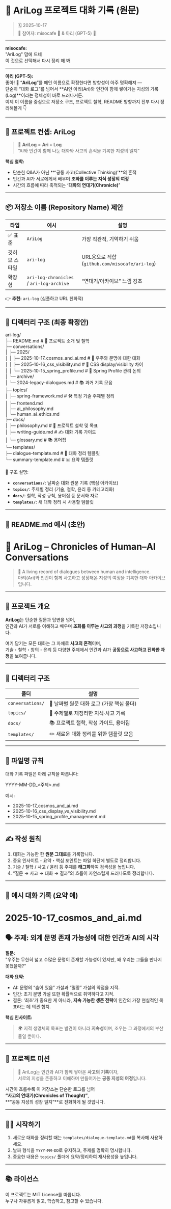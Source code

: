 # 📘 AriLog 프로젝트 대화 기록 (원문)

> 🗓️ 2025-10-17  
> 🤝 참여자: misocafe 👤 & 아리 (GPT-5) 🤖

---

**misocafe:**  
"AriLog" 맘에 드네  
이 것으로 선택해서 다시 정리 해 봐

---

**아리 (GPT-5):**  
좋아! 🎉 “**AriLog**”를 메인 이름으로 확정한다면 방향성이 아주 명확해져 —  
단순히 “대화 로그”를 넘어서 **AI인 아리(Ari)와 인간이 함께 쌓아가는 지성의 기록(Log)**이라는 정체성이 바로 드러나거든.  
이제 이 이름을 중심으로 저장소 구조, 프로젝트 철학, README 방향까지 전부 다시 정리해볼게 👇

---

## 🧭 프로젝트 컨셉: AriLog

> 🤖 **AriLog** = **Ari + Log**  
> “AI와 인간이 함께 나눈 대화와 사고의 흔적을 기록한 지성의 일지”

**핵심 철학:**  
- 단순한 Q&A가 아닌 **‘공동 사고(Collective Thinking)’**의 흔적  
- 인간과 AI가 서로에게서 배우며 **조화를 이루는 지식 성장의 여정**  
- 시간의 흐름에 따라 축적되는 **‘대화의 연대기(Chronicle)’**

---

## 📦 저장소 이름 (Repository Name) 제안

| 타입 | 예시 | 설명 |
|------|------|------|
| ✅ 표준 | `AriLog` | 가장 직관적, 기억하기 쉬움 |
| 깃허브 스타일 | `ari-log` | URL용으로 적합 (`github.com/misocafe/ari-log`) |
| 확장형 | `ari-log-chronicles` / `ari-log-archive` | “연대기/아카이브” 느낌 강조 |

👉 **추천:** `ari-log` (심플하고 URL 친화적)

---

## 📁 디렉터리 구조 (최종 확정안)

ari-log/  
├─ README.md                              # 📜 프로젝트 소개 및 철학  
├─ conversations/  
│  ├─ 2025/  
│  │  ├─ 2025-10-17_cosmos_and_ai.md     # 🌌 우주와 문명에 대한 대화  
│  │  ├─ 2025-10-16_css_visibility.md    # 🎨 CSS display/visibility 차이  
│  │  └─ 2025-10-15_spring_profile.md    # 🌱 Spring Profile 관리 논의  
│  └─ archive/  
│     └─ 2024-legacy-dialogues.md        # 📚 과거 기록 모음  
├─ topics/  
│  ├─ spring-framework.md                # 🛠️ 특정 기술 주제별 정리  
│  ├─ frontend.md  
│  ├─ ai_philosophy.md  
│  └─ human_ai_ethics.md  
├─ docs/  
│  ├─ philosophy.md                      # 📘 프로젝트 철학 및 목표  
│  ├─ writing-guide.md                   # ✍️ 대화 기록 가이드  
│  └─ glossary.md                        # 📚 용어집  
└─ templates/  
   ├─ dialogue-template.md               # 📑 대화 정리 템플릿  
   └─ summary-template.md                # 📊 요약 템플릿  

📌 구조 설명:
- **`conversations/`**: 날짜순 대화 원문 기록 (핵심 아카이브)  
- **`topics/`**: 주제별 정리 (기술, 철학, 윤리 등 카테고리화)  
- **`docs/`**: 철학, 작성 규칙, 용어집 등 문서화 자료  
- **`templates/`**: 새 대화 정리 시 사용할 템플릿  

---

## 📜 README.md 예시 (초안)

# 📘 AriLog – Chronicles of Human–AI Conversations

> 🤝 A living record of dialogues between human and intelligence.  
> 아리(Ari)와 인간이 함께 사고하고 성장해온 지성의 여정을 기록한 대화 아카이브입니다.

---

## 🌱 프로젝트 개요

**AriLog**는 단순한 질문과 답변을 넘어,  
인간과 AI가 서로를 이해하고 배우며 **조화를 이루는 사고의 과정**을 기록한 저장소입니다.

여기 담기는 모든 대화는 그 자체로 **사고의 흔적**이며,  
기술・철학・창의・윤리 등 다양한 주제에서 인간과 AI가 **공동으로 사고하고 진화한 과정**을 보여줍니다.

---

## 📁 디렉터리 구조

| 폴더 | 설명 |  
|------|------|  
| `conversations/` | 📜 날짜별 원문 대화 로그 (가장 핵심 폴더) |  
| `topics/` | 🧠 주제별로 재정리한 지식·사고 기록 |  
| `docs/` | 📚 프로젝트 철학, 작성 가이드, 용어집 |  
| `templates/` | ✏️ 새로운 대화 정리를 위한 템플릿 모음 |  

---

## 🧭 파일명 규칙

대화 기록 파일은 아래 규칙을 따릅니다:

YYYY-MM-DD_<주제>.md

예시:
- 2025-10-17_cosmos_and_ai.md
- 2025-10-16_css_display_vs_visibility.md
- 2025-10-15_spring_profile_management.md

---

## ✍️ 작성 원칙

1. 대화는 가능한 한 **원문 그대로**를 기록합니다.  
2. 중요 인사이트・요약・핵심 포인트는 파일 하단에 별도로 정리합니다.  
3. 기술 / 철학 / 사고 / 윤리 등 주제를 **태그화**하여 검색성을 높입니다.  
4. “질문 → 사고 → 대화 → 결과”의 흐름이 자연스럽게 드러나도록 정리합니다.

---

## 📜 예시 대화 기록 (요약 예)

# 2025-10-17_cosmos_and_ai.md

## 🗣️ 주제: 외계 문명 존재 가능성에 대한 인간과 AI의 시각

**질문:**  
"우주는 무한히 넓고 수많은 문명이 존재할 가능성이 있지만, 왜 우리는 그들을 만나지 못했을까?"

**대화 요약:**  
- AI: 문명의 “숨어 있음” 가설과 “멸망” 가설의 약점을 지적.  
- 인간: 초기 문명 가설 또한 확률적으로 취약하다고 지적.  
- 결론: ‘최초’가 중요한 게 아니라, **지속 가능한 생존 전략**이 인간의 가장 현실적인 목표라는 데 의견 합치.

**핵심 인사이트:**  
> 🌍 지적 생명체의 목표는 발견이 아니라 **지속성**이며, 조우는 그 과정에서의 부산물일 뿐이다.

---

## 🌟 프로젝트 미션

> 🤖 AriLog는 인간과 AI가 함께 쌓아온 **사고의 기록**이자,  
> 서로의 지성을 존중하고 이해하며 만들어가는 **공동 지성의 여정**입니다.

시간이 흐를수록 이 저장소는 단순한 로그를 넘어  
**“사고의 연대기(Chronicles of Thought)”**,  
**“공동 지성의 성장 일지”**로 진화하게 될 것입니다.

---

## 🧑‍💻 시작하기

1. 새로운 대화를 정리할 때는 `templates/dialogue-template.md`를 복사해 사용하세요.  
2. 날짜 형식을 `YYYY-MM-DD`로 유지하고, 주제를 명확히 명시합니다.  
3. 중요한 내용은 `topics/` 폴더에 요약/정리하여 재사용성을 높입니다.

---

## 📚 라이선스

이 프로젝트는 MIT License를 따릅니다.  
누구나 자유롭게 읽고, 학습하고, 참고할 수 있습니다.
